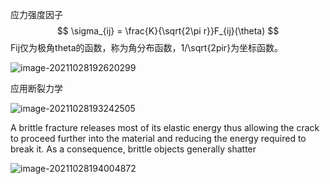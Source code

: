应力强度因子
$$
\sigma_{ij} = \frac{K}{\sqrt{2\pi r}}F_{ij}(\theta)
$$
Fij仅为极角theta的函数，称为角分布函数，1/\sqrt{2pir}为坐标函数。

![image-20211028192620299](D:\定理\断裂力学\image-20211028192620299.png)

应用断裂力学

![image-20211028193242505](D:\定理\断裂力学\image-20211028193242505.png)



A brittle fracture releases most of its elastic energy thus allowing the crack to  proceed further into the material and reducing the energy required to break it. As a consequence, brittle objects generally shatter  

![image-20211028194004872](D:\定理\断裂力学\image-20211028194004872.png)